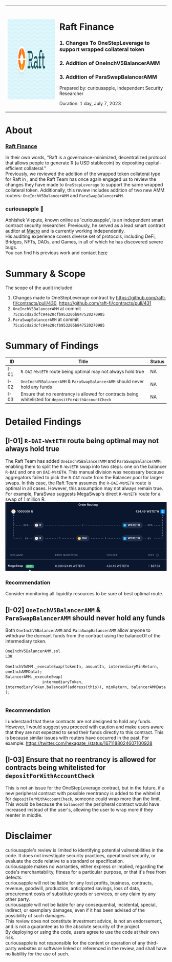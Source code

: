 <table>
    <tr><th></th><th></th></tr>
    <tr>
        <td><img src="./logos/raft.png" width="410" height="250" /></td>
        <td> 
            <h1>Raft Finance</h1>
            <h3>1. Changes To OneStepLeverage to support wrapped collateral token</h3> 
            <h3>2. Addition of OneInchV5BalancerAMM </h3>
            <h3>3. Addition of ParaSwapBalancerAMM</h3>
            <p>Prepared by: curiousapple, Independent Security Researcher</p>
            <p>Duration: 1 day, July 7, 2023</p>
        </td>
    </tr>
</table>

# About 

### [Raft Finance](https://raft.fi/)
In their own words, "Raft is a governance-minimized, decentralized protocol that allows people to generate R (a USD stablecoin) by depositing capital-efficient collateral." </br>
Previously, we reviewed the addition of the wrapped token collateral type for Raft in , and the Raft Team has once again engaged us to review the changes they have made to `OneStepLeverage` to support the same wrapped collateral token. 
Additionally, this review includes addition of two new AMM routers: `OneInchV5BalancerAMM` and `ParaSwapBalancerAMM`.


### **curiousapple** 🦇

Abhishek Vispute, known online as 'curiousapple', is an independent smart contract security researcher. 
Previously, he served as a lead smart contract auditor at [Macro](https://0xmacro.com/) and is currently working independently.</br>
His auditing experience covers diverse set of protocols, including DeFi, Bridges, NFTs, DAOs, and Games, in all of which he has discovered severe bugs. </br>
You can find his previous work and contact [here](https://github.com/abhishekvispute/curiousapple-audits/blob/231caa00d7f0ba8b016b4980b300e6a2fcd93815/README.md) </br>


# Summary & Scope

The scope of the audit included 
1. Changes made to OneStepLeverage contract by https://github.com/raft-fi/contracts/pull/430, https://github.com/raft-fi/contracts/pull/431</br>
2. `OneInchV5BalancerAMM` at commit `75ca5cda2dcfc94e28cfb953205b847520270985`  
3. `ParaSwapBalancerAMM` at commit `75ca5cda2dcfc94e28cfb953205b847520270985`  


# Summary of Findings

| ID     | Title                        | Status |
| ----------- | ---------------------------- | ----- |
| I-01 &nbsp;| `R-DAI-WstETH` route being optimal may not always hold true | NA |
| I-02 &nbsp;| `OneInchV5BalancerAMM` & `ParaSwapBalancerAMM` should never hold any funds | NA |
| I-03 &nbsp;| Ensure that no reentrancy is allowed for contracts being whitelisted for `depositForWithAccountCheck` | NA |

# Detailed Findings

## [I-01] `R-DAI-WstETH` route being optimal may not always hold true

The Raft Team has added `OneInchV5BalancerAMM` and `ParaSwapBalancerAMM`, enabling them to split the `R-WstETH` swap into two steps: one on the balancer `R-DAI` and one on `DAI-WstETH`. This manual division was necessary because aggregators failed to pick the `R-DAI` route from the Balancer pool for larger swaps. In this case, the Raft Team assumes the `R-DAI-WstETH` route is optimal in all cases. However, this assumption may not always remain true. For example, ParaSwap suggests MegaSwap's direct `R-WstETH` route for a swap of 1 million R.
![](./misc/image.png)

### Recommendation
Consider monitoring all liquidity resources to be sure of best optimal route.

## [I-02] `OneInchV5BalancerAMM` & `ParaSwapBalancerAMM` should never hold any funds

Both `OneInchV5BalancerAMM` and `ParaSwapBalancerAMM` allow anyone to withdraw the dormant funds from the contract using the balanceOf of the intermediary token.

```
OneInchV5BalancerAMM.sol
L30

OneInchV5AMM._executeSwap(tokenIn, amountIn, intermediaryMinReturn, oneInchAMMData);
BalancerAMM._executeSwap(
                intermediaryToken, intermediaryToken.balanceOf(address(this)), minReturn, balancerAMMData
);
            
```


### Recommendation
I understand that these contracts are not designed to hold any funds. However, I would suggest you proceed with caution and make users aware that they are not expected to send their funds directly to this contract. This is because similar issues with routers have occurred in the past.
For example: 
https://twitter.com/hexagate_/status/1671188024607100928

## [I-03] Ensure that no reentrancy is allowed for contracts being whitelisted for `depositForWithAccountCheck`

This is not an issue for the OneStepLeverage contract, but in the future, if a new peripheral contract with possible reentrancy is added to the whitelist for `depositForWithAccountCheck`, someone could wrap more than the limit. This would be because the `balanceOf` the peripheral contract would have increased instead of the user's, allowing the user to wrap more if they reenter in middle.

# Disclaimer 

curiousapple's review is limited to identifying potential vulnerabilities in the code. It does not investigate security practices, operational security, or evaluate the code relative to a standard or specification.</br> 
curiousapple makes no warranties, either express or implied, regarding the code's merchantability, fitness for a particular purpose, or that it's free from defects.</br>
curiousapple will not be liable for any lost profits, business, contracts, revenue, goodwill, production, anticipated savings, loss of data, procurement costs of substitute goods or services, or any claim by any other party.</br> 
curiousapple will not be liable for any consequential, incidental, special, indirect, or exemplary damages, even if it has been advised of the possibility of such damages.</br>
This review does not constitute investment advice, is not an endorsement, and is not a guarantee as to the absolute security of the project.</br> 
By deploying or using the code, users agree to use the code at their own risk.</br>
curiousapple is not responsible for the content or operation of any third-party websites or software linked or referenced in the review, and shall have no liability for the use of such.</br>
